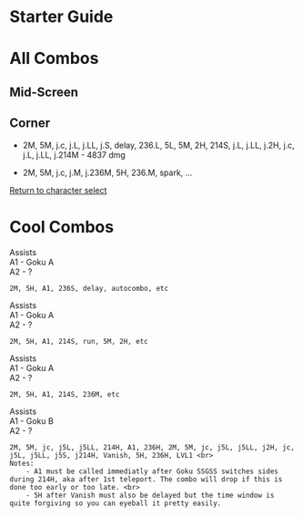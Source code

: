 # Starter Guide

# All Combos  

## Mid-Screen


## Corner

- 2M, 5M, j.c, j.L, j.LL, j.S, delay, 236.L, 5L, 5M, 2H, 214S, j.L, j.LL, j.2H, j.c, j.L, j.LL, j.214M - 4837 dmg

- 2M, 5M, j.c, j.M, j.236M, 5H, 236.M, spark, ...


[Return to character select](./index.md)  

<h1>Cool Combos</h1>
<p>
    Assists<br>
    A1 - Goku A<br>
    A2 - ?<br>

    2M, 5H, A1, 236S, delay, autocombo, etc
</p>

<p>
    Assists<br>
    A1 - Goku A<br>
    A2 - ?<br>

    2M, 5H, A1, 214S, run, 5M, 2H, etc
</p>

<p>
    Assists<br>
    A1 - Goku A<br>
    A2 - ?<br>

    2M, 5H, A1, 214S, 236M, etc
</p>

<p>
    Assists<br>
    A1 - Goku B<br>
    A2 - ?<br>

    2M, 5M, jc, j5L, j5LL, 214H, A1, 236H, 2M, 5M, jc, j5L, j5LL, j2H, jc, j5L, j5LL, j5S, j214H, Vanish, 5H, 236H, LVL1 <br>
    Notes: 
        - A1 must be called immediatly after Goku SSGSS switches sides during 214H, aka after 1st teleport. The combo will drop if this is done too early or too late. <br>
        - 5H after Vanish must also be delayed but the time window is quite forgiving so you can eyeball it pretty easily.
</p>